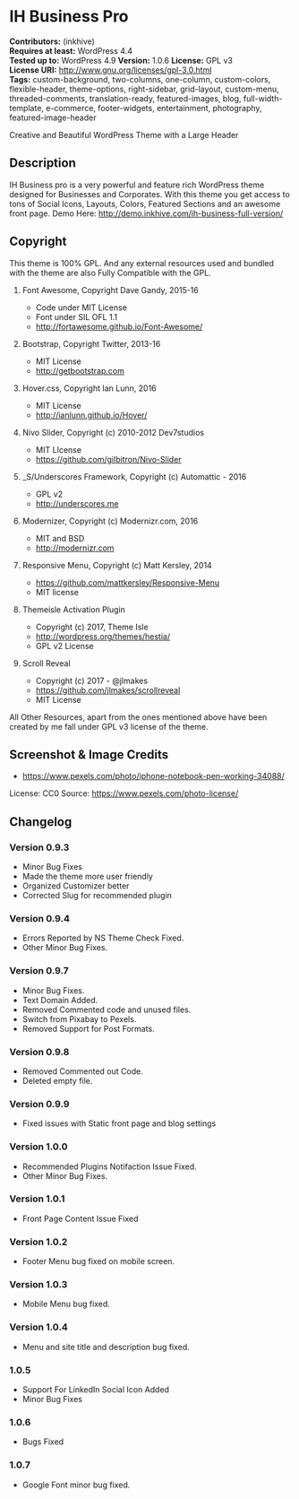 # IH Business Pro

**Contributors:** (inkhive)  
**Requires at least:** WordPress 4.4  
**Tested up to:** WordPress 4.9
**Version:** 1.0.6
**License:** GPL v3  
**License URI:** http://www.gnu.org/licenses/gpl-3.0.html  
**Tags:** custom-background, two-columns, one-column, custom-colors, flexible-header, theme-options, right-sidebar, grid-layout, custom-menu, threaded-comments, translation-ready, featured-images, blog, full-width-template, e-commerce, footer-widgets, entertainment, photography, featured-image-header

Creative and Beautiful WordPress Theme with a Large Header

## Description

IH Business pro is a very powerful and feature rich WordPress theme designed for Businesses and Corporates. With this theme you get access to tons of Social Icons, Layouts, Colors, Featured Sections and an awesome front page. 
Demo Here: http://demo.inkhive.com/ih-business-full-version/


## Copyright


This theme is 100% GPL. And any external resources used and bundled with the theme are also Fully Compatible with the GPL.

1. Font Awesome, Copyright Dave Gandy, 2015-16
	- Code under MIT License
	- Font under SIL OFL 1.1 
	- http://fortawesome.github.io/Font-Awesome/
	
2. Bootstrap, Copyright Twitter, 2013-16
	- MIT License
	- http://getbootstrap.com
	
3. Hover.css, Copyright Ian Lunn, 2016
	- MIT License
	- http://ianlunn.github.io/Hover/
	
4. Nivo Slider, Copyright (c) 2010-2012 Dev7studios
	- MIT LIcense
	- https://github.com/gilbitron/Nivo-Slider	
	
5. _S/Underscores Framework, Copyright (c) Automattic - 2016 
	- GPL v2
	- http://underscores.me
	
6. Modernizer, Copyright (c) Modernizr.com, 2016		
	- MIT and BSD
	- http://modernizr.com
	
7. Responsive Menu, Copyright (c) Matt Kersley, 2014
	- https://github.com/mattkersley/Responsive-Menu
	- MIT license
	
8. Themeisle Activation Plugin
	- Copyright (c) 2017, Theme Isle
	- http://wordpress.org/themes/hestia/
	- GPL v2 License	
	
9. Scroll Reveal
	- Copyright (c) 2017 - @jlmakes
	- https://github.com/jlmakes/scrollreveal
	- MIT License	

	
All Other Resources, apart from the ones mentioned above have been created by me fall under GPL v3 license of the theme.	

## Screenshot & Image Credits

* https://www.pexels.com/photo/iphone-notebook-pen-working-34088/

License: CC0
Source: https://www.pexels.com/photo-license/		

## Changelog

### Version 0.9.3

* Minor Bug Fixes
* Made the theme more user friendly 
* Organized Customizer better
* Corrected Slug for recommended plugin
	
### Version 0.9.4

* Errors Reported by NS Theme Check Fixed.
* Other Minor Bug Fixes.

### Version 0.9.7

* Minor Bug Fixes.
* Text Domain Added.
* Removed Commented code and unused files.
* Switch from Pixabay to Pexels.
* Removed Support for Post Formats.
	
### Version 0.9.8

* Removed Commented out Code.
* Deleted empty file.

### Version 0.9.9

* Fixed issues with Static front page and blog settings

### Version 1.0.0
    
* Recommended Plugins Notifaction Issue Fixed.
* Other Minor Bug Fixes.
	
### Version 1.0.1

* Front Page Content Issue Fixed

### Version 1.0.2

* Footer Menu bug fixed on mobile screen.

### Version 1.0.3

* Mobile Menu bug fixed.

### Version 1.0.4

* Menu and site title and description bug fixed.

### 1.0.5

* Support For LinkedIn Social Icon Added
* Minor Bug Fixes
	
### 1.0.6

* Bugs Fixed

### 1.0.7

* Google Font minor bug fixed.